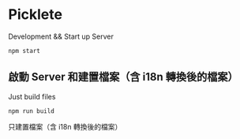 # Picklete

Development && Start up Server

`npm start`

啟動 Server 和建置檔案（含 i18n 轉換後的檔案）
---

Just build files

`npm run build`

只建置檔案（含 i18n 轉換後的檔案）
